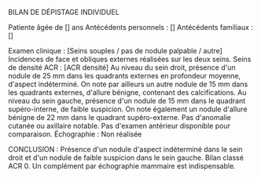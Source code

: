 BILAN DE DÉPISTAGE INDIVIDUEL

Patiente âgée de [] ans
Antécédents personnels : []
Antécédents familiaux : []

Examen clinique :
[Seins souples / pas de nodule palpable / autre]
Incidences de face et obliques externes réalisées sur les deux seins.
Seins de densité ACR : [ACR densité]
Au niveau du sein droit, présence d'un nodule de 25 mm dans les quadrants externes en profondeur moyenne, d'aspect indéterminé. On note par ailleurs un autre nodule de 15 mm dans les quadrants externes, d'allure bénigne, contenant des calcifications.
Au niveau du sein gauche, présence d'un nodule de 15 mm dans le quadrant supéro-interne, de faible suspicion. On note également un nodule d'allure bénigne de 22 mm dans le quadrant supéro-externe.
Pas d'anomalie cutanée ou axillaire notable.
Pas d'examen antérieur disponible pour comparaison.
Échographie : Non réalisée

CONCLUSION :
Présence d'un nodule d'aspect indéterminé dans le sein droit et d'un nodule de faible suspicion dans le sein gauche.
Bilan classé ACR 0. Un complément par échographie mammaire est indispensable.
